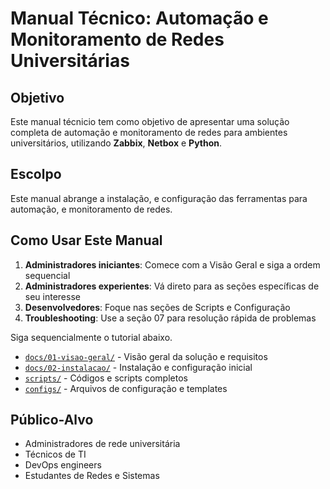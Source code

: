 # Manual Técnico: Automação e Monitoramento de Redes Universitárias

## Objetivo
Este manual técnicio tem como objetivo de apresentar uma solução completa de automação e monitoramento de redes para ambientes universitários, utilizando **Zabbix**, **Netbox** e **Python**.
## Escolpo
Este manual abrange a instalação, e configuração das ferramentas para automação, e monitoramento de redes.


## Como Usar Este Manual

1. **Administradores iniciantes**: Comece com a Visão Geral e siga a ordem sequencial
2. **Administradores experientes**: Vá direto para as seções específicas de seu interesse
3. **Desenvolvedores**: Foque nas seções de Scripts e Configuração
4. **Troubleshooting**: Use a seção 07 para resolução rápida de problemas

Siga sequencialmente o tutorial abaixo.
- [`docs/01-visao-geral/`](docs/01-visao-geral/) - Visão geral da solução e requisitos
- [`docs/02-instalacao/`](docs/02-instalacao/) - Instalação e configuração inicial
- [`scripts/`](scripts/) - Códigos e scripts completos
- [`configs/`](configs/) - Arquivos de configuração e templates

## Público-Alvo

- Administradores de rede universitária
- Técnicos de TI
- DevOps engineers
- Estudantes de Redes e Sistemas
